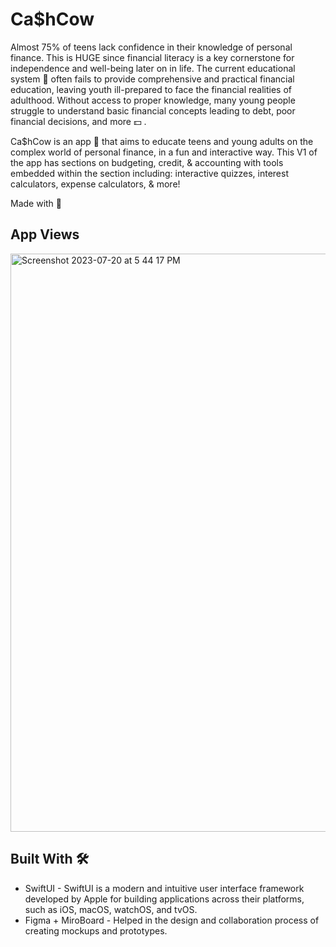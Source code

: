 # Ca$hCow

Almost 75% of teens lack confidence in their knowledge of personal finance. This is HUGE since financial literacy is a key cornerstone for independence and well-being later on in life. The current educational system 🏫 often fails to provide comprehensive and practical financial education, leaving youth ill-prepared to face the financial realities of adulthood. Without access to proper knowledge, many young people struggle to understand basic financial concepts leading to debt, poor financial decisions, and more 💵 .

Ca$hCow is an app 📱 that aims to educate teens and young adults on the complex world of personal finance, in a fun and interactive way. This V1 of the app has sections on budgeting, credit, & accounting with tools embedded within the section including: interactive quizzes, interest calculators, expense calculators, & more!

Made with 🤍 

## App Views
<img width="925" alt="Screenshot 2023-07-20 at 5 44 17 PM" src="https://github.com/Anushka-Punukollu/CashCow/assets/121831894/80cb1f6d-d115-4cf0-8a39-8553121342b5">


## Built With 🛠
* SwiftUI - SwiftUI is a modern and intuitive user interface framework developed by Apple for building applications across their platforms, such as iOS, macOS, watchOS, and tvOS. 
* Figma + MiroBoard - Helped in the design and collaboration process of creating mockups and prototypes.
